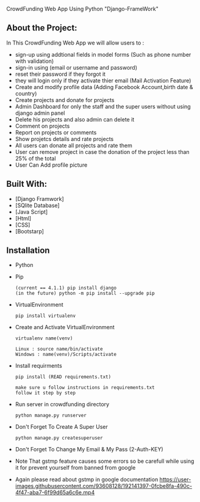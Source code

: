 CrowdFunding Web App Using Python "Django-FrameWork"

## About the Project:
In This CrowdFunding Web App we will allow users to :
- sign-up using addtional fields in model forms (Such as phone number with validation)
- sign-in using (email or username and password)
- reset their password if they forgot it
- they will login only if they activate thier email (Mail Activation Feature)
- Create and modify profile data (Adding Facebook Account,birth date & country)
- Create projects and donate for projects
- Admin Dashboard for only the staff and the super users without using django admin panel
- Delete his projects and also admin can delete it 
- Comment on projects 
- Report on projects or comments 
- Show projetcs details and rate projects
- All users can donate all projects and rate them 
- User can remove project in case the donation of the project less than 25% of the total
- User Can Add profile picture 
## Built With:
* [Django Framwork]
* [SQlite Database]
* [Java Script]
* [Html]
* [CSS]
* [Bootstarp]

## Installation
- Python 
- Pip  
	``` 
	(current == 4.1.1) pip install django 
	(in the future) python -m pip install --upgrade pip 
	```
- VirtualEnvironment
	```
	pip install virtualenv
	```
- Create and Activate VirtualEnvironment
	```
	virtualenv name(venv)
	```
	```
	Linux : source name/bin/activate       
	Windows : name(venv)/Scripts/activate
	```
- Install requirments
	```
	pip install (READ requirements.txt)
	
	make sure u follow instructions in requirements.txt 
	follow it step by step 
	
	```
	
- Run server in crowdfunding directory
	```
	python manage.py runserver
	```
- Don't Forget To Create A Super User 
	```
	python manage.py createsuperuser
	
	```
- Don't Forget To Change My Email & My Pass (2-Auth-KEY) 
- Note That gstmp feature causes some errors so be carefull while using it for prevent yourself from banned from google 
- Again please read about gstmp in google documentation
https://user-images.githubusercontent.com/93608128/192141397-0fcbe8fa-490c-4f47-aba7-6f99d65a6c6e.mp4
